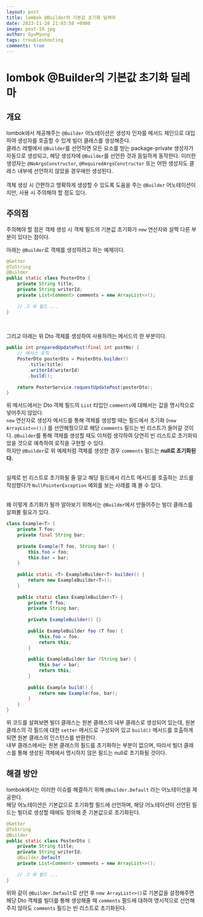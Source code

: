 ```yaml
---
layout: post
title: lombok @Builder의 기본값 초기화 딜레마
date: 2023-11-28 21:03:58 +0900
image: post-19.jpg
author: GyuMyung
tags: troubleshooting
comments: true
---
```


# lombok @Builder의 기본값 초기화 딜레마
## 개요

lombok에서 제공해주는 `@Builder` 어노테이션은 생성자 인자를 메서드 체인으로 대입하여 생성자를 호출할 수 있게 빌더 클래스를 생성해준다. <br/>
클래스 레벨에서 `@Builder`를 선언하면 모든 요소를 받는 package-private 생성자가 자동으로 생성되고, 해당 생성자에 `@Builder`를 선언한 것과 동일하게 동작한다. 이러한 생성자는 `@NoArgsConstructor`, `@RequiredArgsConstructor` 또는 어떤 생성자도 클래스 내부에 선언하지 않았을 경우에만 생성된다. <br/>
<br/>
객체 생성 시 간편하고 명확하게 생성할 수 있도록 도움을 주는 `@Builder` 어노테이션이지만, 사용 시 주의해야 할 점도 있다.

## 주의점

주의해야 할 점은 객체 생성 시 객체 필드의 기본값 초기화가 `new` 연산자와 살짝 다른 부분이 있다는 점이다. <br/>

아래는 `@Builder`로 객체를 생성하려고 하는 예제이다.

```java
@Getter
@ToString
@Builder
public static class PosterDto {
    private String title;
    private String writerId;
    private List<Comment> comments = new ArrayList<>();
    
    // 그 외 필드 ...
}
```
<br/>

그리고 아래는 위 Dto 객체를 생성하여 사용하려는 메서드의 한 부분이다.

```java
public int preparedUpdatePost(final int postNo) {
    // 메서스 로직 ...
    PosterDto posterDto = PosterDto.builder()
        .title(title)
        .writerId(writerId)
        .build();
    
    return PosterService.requestUpdatePost(posterDto);
}
```

위 메서드에서는 Dto 객체 필드의 `List` 타입인 `comments`에 대해서는 값을 명시적으로 넣어주지 않았다. <br/>
`new` 연산자로 생성자 메서드를 통해 객체를 생성할 때는 필드에서 초기화 (`new ArrayList<>();`) 를 선언해줬으므로 해당 `comments` 필드는 빈 리스트가 들어갈 것이다. `@Builder`를 통해 객체를 생성할 때도 이처럼 생각하여 당연히 빈 리스트로 초기화되었을 것으로 예측하여 로직을 구현할 수 있다. <br/>
하지만 `@Builder`로 위 예제처럼 객체를 생성한 경우 `comments` 필드는 **null로 초기화된다.** <br/>
<br/>

실제로 빈 리스트로 초기화될 줄 알고 해당 필드에서 리스트 메서드를 호출하는 코드를 작성했다가 `NullPointerException` 예외를 보는 사례를 꽤 볼 수 있다. <br/>
<br/>

왜 이렇게 초기화가 될까 알아보기 위해서는 `@Builder`에서 만들어주는 빌더 클래스를 살펴볼 필요가 있다. <br/>

```java
class Example<T> {
    private T foo;
    private final String bar;
    
    private Example(T foo, String bar) {
        this.foo = foo;
        this.bar = bar;
    }
    
    public static <T> ExampleBuilder<T> builder() {
        return new ExampleBuilder<T>();
    }
    
    public static class ExampleBuilder<T> {
        private T foo;
        private String bar;
        
        private ExampleBuilder() {}
        
        public ExampleBuilder foo (T foo) {
            this.foo = foo;
            return this;
        }
        
        public ExampleBuilder bar (String bar) {
            this.bar = bar;
            return this;
        }
        
        public Example build() {
            return new Example(foo, bar);
        }
    }
}
```

위 코드를 살펴보면 빌더 클래스는 원본 클래스의 내부 클래스로 생성되어 있는데, 원본 클래스의 각 필드에 대한 `setter` 메서드로 구성되어 있고 `build()` 메서드를 호출하게 되면 원본 클래스의 인스턴스를 반환한다. <br/>
내부 클래스에서는 원본 클래스의 필드를 초기화하는 부분이 없으며, 따라서 빌더 클래스를 통해 생성된 객체에서 명시하지 않은 필드는 null로 초기화될 것이다. <br/>

## 해결 방안
lombok에서는 이러한 이슈를 해결하기 위해 `@Builder.Default` 라는 어노테이션을 제공한다. <br/>
해당 어노테이션은 기본값으로 초기화할 필드에 선언하며, 해당 어노테이션이 선언된 필드는 빌더로 생성할 때에도 정의해 준 기본값으로 초기화된다. <br/>

```java
@Getter
@ToString
@Builder
public static class PosterDto {
    private String title;
    private String writerId;
    @Builder.Default
    private List<Comment> comments = new ArrayList<>();
    
    // 그 외 필드 ...
}
```

위와 같이 `@Builder.Default`로 선언 후 `new ArrayList<>()`로 기본값을 설정해주면 해당 Dto 객체를 빌더를 통해 생성해줄 때 `comments` 필드에 대하여 명시적으로 선언해주지 않아도 `comments` 필드는 빈 리스트로 초기화된다.
